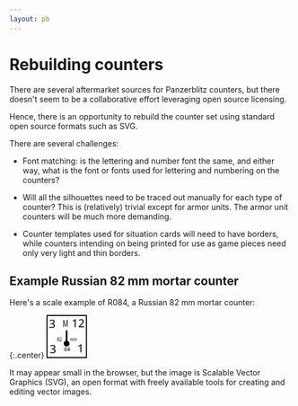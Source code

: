 ```yaml
---
layout: pb
---
```


# Rebuilding counters

There are several aftermarket sources for Panzerblitz counters, but
there doesn't seem to be a collaborative effort leveraging open source
licensing.

Hence, there is an opportunity to rebuild the counter set using standard
open source formats such as SVG.

There are several challenges:

* Font matching: is the lettering and number font the same, and either
  way, what is the font or fonts used for lettering and numbering on the
  counters?

* Will all the silhouettes need to be traced out manually for each type
  of counter? This is (relatively) trivial except for armor units. The
  armor unit counters will be much more demanding.

* Counter templates used for situation cards will need to have borders,
  while counters intending on being printed for use as game pieces need
  only very light and thin borders.

## Example Russian 82 mm mortar counter

Here's a scale example of R084, a Russian 82 mm mortar counter:

{:.center}
![Russian 82 mm mortar](/images/mortar-template.svg)

It may appear small in the browser, but the image is Scalable Vector
Graphics (SVG), an open format with freely available tools for creating
and editing vector images.


